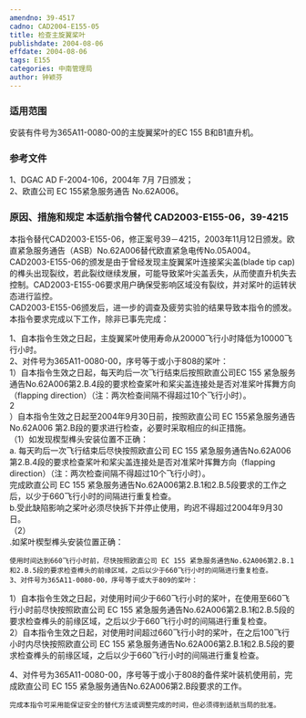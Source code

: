 ```yaml
---
amendno: 39-4517  
cadno: CAD2004-E155-05  
title: 检查主旋翼桨叶  
publishdate: 2004-08-06  
effdate: 2004-08-06  
tags: E155  
categories: 中南管理局  
author: 钟颖芬  
---
```

  
### 适用范围  
安装有件号为365A11-0080-00的主旋翼桨叶的EC 155 B和B1直升机。  
  
<!--more-->  
### 参考文件  
1、DGAC AD F-2004-106，2004年 7月 7日颁发；  
 2、欧直公司 EC 155紧急服务通告 No.62A006。  
  
### 原因、措施和规定 本适航指令替代 CAD2003-E155-06，39-4215  
本指令替代CAD2003-E155-06，修正案号39－4215，2003年11月12日颁发。欧直紧急服务通告（ASB）No.62A006替代欧直紧急电传No.05A004。  
CAD2003-E155-06的颁发是由于曾经发现主旋翼桨叶连接桨尖盖(blade tip cap)的榫头出现裂纹，若此裂纹继续发展，可能导致桨叶尖盖丢失，从而使直升机失去控制。CAD2003-E155-06要求用户确保受影响区域没有裂纹，并对桨叶的运转状态进行监控。  
    CAD2003-E155-06颁发后，进一步的调查及疲劳实验的结果导致本指令的颁发。本指令要求完成以下工作，除非已事先完成：  
  
   1、自本指令生效之日起，主旋翼桨叶使用寿命从20000飞行小时降低为10000飞行小时。  
    2、对件号为365A11-0080-00，序号等于或小于808的桨叶：  
    1）自本指令生效之日起，每天昀后一次飞行结束后按照欧直公司EC 155 紧急服务通告No.62A006第2.B.4段的要求检查桨叶和桨尖盖连接处是否对准桨叶挥舞方向（flapping direction）（注：两次检查间隔不得超过10个飞行小时）。  
2  
）自本指令生效之日起至2004年9月30日前，按照欧直公司 EC 155紧急服务通告No.62A006 第2.B段的要求进行检查，必要时采取相应的纠正措施。  
    （1）如发现楔型榫头安装位置不正确：  
    a. 每天昀后一次飞行结束后尽快按照欧直公司 EC 155 紧急服务通告No.62A006 第2.B.4段的要求检查桨叶和桨尖盖连接处是否对准桨叶挥舞方向（flapping direction）（注：两次检查间隔不得超过10个飞行小时）。  
完成欧直公司 EC 155 紧急服务通告No.62A006第2.B.1和2.B.5段要求的工作之后，以少于660飞行小时的间隔进行重复检查。  
b.受此缺陷影响之桨叶必须尽快拆下并停止使用，昀迟不得超过2004年9月30日。  
（2）  
.如桨叶楔型榫头安装位置正确：  
  
    使用时间达到660飞行小时前，尽快按照欧直公司 EC 155 紧急服务通告No.62A006第2.B.1和2.B.5段的要求检查榫头的前缘区域，之后以少于660飞行小时的间隔进行重复检查。  
    3、对件号为365A11-0080-00，序号等于或大于809的桨叶：  
   1）自本指令生效之日起，对使用时间少于660飞行小时的桨叶，在使用至660飞行小时前尽快按照欧直公司 EC 155 紧急服务通告No.62A006第2.B.1和2.B.5段的要求检查榫头的前缘区域，之后以少于660飞行小时的间隔进行重复检查。  
   2）自本指令生效之日起，对使用时间超过660飞行小时的桨叶，在之后100飞行小时内尽快按照欧直公司 EC 155 紧急服务通告No.62A006第2.B.1和2.B.5段的要求检查榫头的前缘区域，之后以少于660飞行小时的间隔进行重复检查。  
  
4、对件号为365A11-0080-00，序号等于或小于808的备件桨叶装机使用前，完成欧直公司 EC 155 紧急服务通告No.62A006第2.B段要求的工作。  
  
    完成本指令可采用能保证安全的替代方法或调整完成的时间，但必须得到适航当局的批准。  
